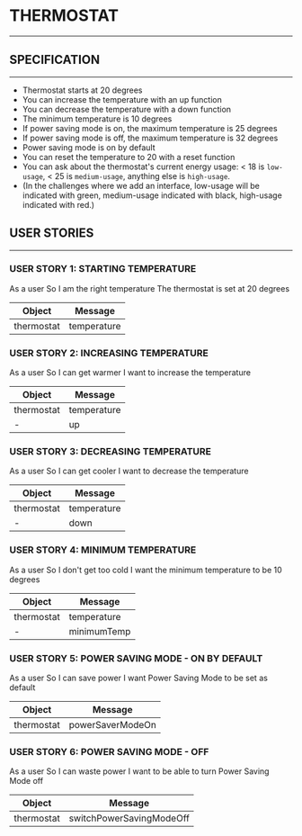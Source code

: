 # THERMOSTAT
---------
## SPECIFICATION
---------
* Thermostat starts at 20 degrees
* You can increase the temperature with an up function
* You can decrease the temperature with a down function
* The minimum temperature is 10 degrees
* If power saving mode is on, the maximum temperature is 25 degrees
* If power saving mode is off, the maximum temperature is 32 degrees
* Power saving mode is on by default
* You can reset the temperature to 20 with a reset function
* You can ask about the thermostat's current energy usage: < 18 is `low-usage`, < 25 is `medium-usage`, anything else is `high-usage`.
* (In the challenges where we add an interface, low-usage will be indicated with green, medium-usage indicated with black, high-usage indicated with red.)

## USER STORIES
--------
### USER STORY 1: STARTING TEMPERATURE
As a user
So I am the right temperature
The thermostat is set at 20 degrees

Object | Message
------ | -------
thermostat | temperature

### USER STORY 2: INCREASING TEMPERATURE
As a user
So I can get warmer
I want to increase the temperature

Object | Message
-------| -------
thermostat | temperature
   -   | up

### USER STORY 3: DECREASING TEMPERATURE
As a user
So I can get cooler
I want to decrease the temperature

Object | Message
-------| -------
thermostat | temperature
   -   | down

### USER STORY 4: MINIMUM TEMPERATURE
As a user
So I don't get too cold
I want the minimum temperature to be 10 degrees

Object | Message
-------| -------
thermostat | temperature
   -   | minimumTemp

### USER STORY 5: POWER SAVING MODE - ON BY DEFAULT
As a user
So I can save power
I want Power Saving Mode to be set as default

Object | Message
-------| -------
thermostat | powerSaverModeOn

### USER STORY 6: POWER SAVING MODE - OFF
As a user
So I can waste power
I want to be able to turn Power Saving Mode off

Object | Message
-------| -------
thermostat | switchPowerSavingModeOff 


